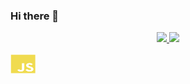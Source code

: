 ### Hi there 👋

<div align="center">
  <a href="https://github.com/joaovictorgs">
  <img height="150em" src="https://github-readme-stats.vercel.app/api?username=joaovictorgs&show_icons=true&theme=prussian&include_all_commits=true&count_private=true"/>
  <img height="150em" src="https://github-readme-stats.vercel.app/api/top-langs/?username=joaovictorgs&layout=compact&langs_count=7&theme=prussian"/>
</div>
  
<div style="display: inline_block"><br>
  <img align="center" alt="joaovictorgs-Js" height="30" width="40" src="https://raw.githubusercontent.com/devicons/devicon/master/icons/javascript/javascript-plain.svg">
</div>
